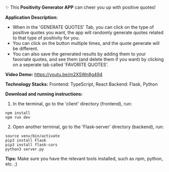 ✨ This **Positivity Generator APP** can cheer you up with positive quotes!

**Application Description:**
- When in the 'GENERATE QUOTES' Tab, you can click on the type of positive quotes you want, the app will randomly generate quotes related to that type of positivity for you. 
- You can click on the button multiple times, and the quote generate will be different. 
- You can also save the generated results by adding them to your favoriate quotes, and see them (and delete them if you want) by clicking on a seperate tab called 'FAVORITE QUOTES'. 

**Video Demo:**
https://youtu.be/m2XSWn8g494

**Technology Stacks:**
Frontend: TypeScript, React
Backend: Flask, Python

**Download and running instructions:**
1. In the terminal, go to the 'client' directory (frontend), run:
```
npm install
npm run dev
```
2. Open another terminal, go to the 'Flask-server' directory (backend), run:
```
source venv/bin/activate
pip3 install Flask 
pip3 install flask-cors
python3 server.py
```

**Tips:**
Make sure you have the relevant tools installed, such as npm, python, etc. ;)





 

